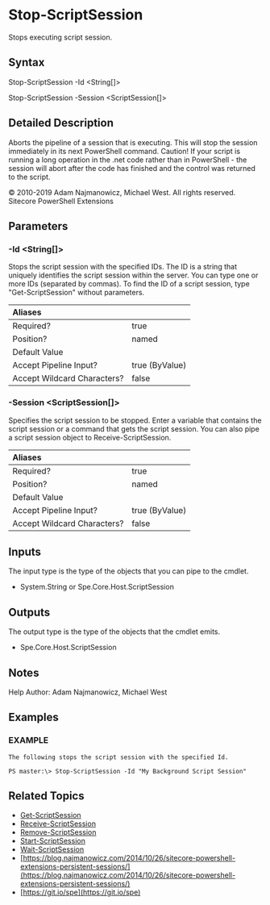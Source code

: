 # Stop-ScriptSession

Stops executing script session.

## Syntax

Stop-ScriptSession -Id &lt;String\[\]&gt;

Stop-ScriptSession -Session &lt;ScriptSession\[\]&gt;

## Detailed Description

Aborts the pipeline of a session that is executing. This will stop the session immediately in its next PowerShell command. Caution! If your script is running a long operation in the .net code rather than in PowerShell - the session will abort after the code has finished and the control was returned to the script.

© 2010-2019 Adam Najmanowicz, Michael West. All rights reserved. Sitecore PowerShell Extensions

## Parameters

### -Id  &lt;String\[\]&gt;

Stops the script session with the specified IDs. The ID is a string that uniquely identifies the script session within the server. You can type one or more IDs \(separated by commas\). To find the ID of a script session, type "Get-ScriptSession" without parameters.

| Aliases |  |
| :--- | :--- |
| Required? | true |
| Position? | named |
| Default Value |  |
| Accept Pipeline Input? | true \(ByValue\) |
| Accept Wildcard Characters? | false |

### -Session  &lt;ScriptSession\[\]&gt;

Specifies the script session to be stopped. Enter a variable that contains the script session or a command that gets the script session. You can also pipe a script session object to Receive-ScriptSession.

| Aliases |  |
| :--- | :--- |
| Required? | true |
| Position? | named |
| Default Value |  |
| Accept Pipeline Input? | true \(ByValue\) |
| Accept Wildcard Characters? | false |

## Inputs

The input type is the type of the objects that you can pipe to the cmdlet.

* System.String or Spe.Core.Host.ScriptSession 

## Outputs

The output type is the type of the objects that the cmdlet emits.

* Spe.Core.Host.ScriptSession

## Notes

Help Author: Adam Najmanowicz, Michael West

## Examples

### EXAMPLE

```text
The following stops the script session with the specified Id.

PS master:\> Stop-ScriptSession -Id "My Background Script Session"
```

## Related Topics

* [Get-ScriptSession](get-scriptsession.md)
* [Receive-ScriptSession](receive-scriptsession.md)
* [Remove-ScriptSession](remove-scriptsession.md)
* [Start-ScriptSession](start-scriptsession.md)
* [Wait-ScriptSession](wait-scriptsession.md)
* [https://blog.najmanowicz.com/2014/10/26/sitecore-powershell-extensions-persistent-sessions/](https://blog.najmanowicz.com/2014/10/26/sitecore-powershell-extensions-persistent-sessions/) 
* [https://git.io/spe](https://git.io/spe) 

